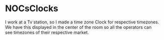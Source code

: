 # NOCsClocks
I work at a Tv station, so I made a time zone Clock for respective timezones. We have this displayed in the center of the room so all the operators can see timezones of their respective market.
